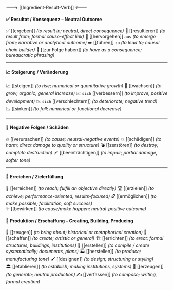 ---> [[Ingredient-Result-Verb]] <---

#### ✅ Resultat / Konsequenz – Neutral Outcome
✅ [[ergeben]] *(to result in; neutral, direct consequence)*
🔗 [[resultieren]] *(to result from; formal cause-effect link)*
🌱 [[hervorgehen]] `aus` *(to emerge from; narrative or analytical outcome)*
➡️ [[führen]] `zu` *(to lead to; causal chain builder)*
📎 [[zur Folge haben]] *(to have as a consequence; bureaucratic phrasing)*

---

#### 📈 Steigerung / Veränderung
📈 [[steigen]] *(to rise; numerical or quantitative growth)*
🌿 [[wachsen]] *(to grow; organic, general increase)*
📈 `sich` [[verbessern]] *(to improve; positive development)*
📉 `sich` [[verschlechtern]] *(to deteriorate; negative trend)*  
📉 [[sinken]] *(to fall; numerical or functional decrease)*  

---

#### 🚨 Negative Folgen / Schäden 
🔥 [[verursachen]] *(to cause; neutral-negative events)*
💥 [[schädigen]] *(to harm; direct damage to quality or structure)*
💣 [[zerstören]] *(to destroy; complete destruction)*
🩹 [[beeinträchtigen]] *(to impair; partial damage, softer tone)*  

---

#### 🎯 Erreichen / Zielerfüllung 
🎯 [[erreichen]] *(to reach; fulfill an objective directly)*
🏆 [[erzielen]] *(to achieve; performance-oriented, results-focused)*
🔓 [[ermöglichen]] *(to make possible; facilitation, soft success)*  
✨ [[bewirken]] *(to cause/make happen; neutral-positive outcome)*


#### 🎨 Produktion / Erschaffung – Creating, Building, Producing
🎨 [[zeugen]] *(to bring about; historical or metaphorical creation)*
🎨 [[schaffen]] *(to create; artistic or general)*
🏗️ [[errichten]] *(to erect; formal structures, buildings, institutions)*
📑 [[erstellen]] *(to compile / create systematically; documents, plans)*
🏭 [[herstellen]] *(to produce; manufacturing tone)*
🖌️ [[designen]] *(to design; structuring or styling)*  
🏛️ [[etablieren]] *(to establish; making institutions, systems)*
🌱 [[erzeugen]] *(to generate; neutral production)*
✍️ [[verfassen]] *(to compose; writing, formal creation)*  